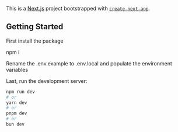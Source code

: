 This is a [Next.js](https://nextjs.org) project bootstrapped with [`create-next-app`](https://nextjs.org/docs/app/api-reference/cli/create-next-app).

## Getting Started

First install the package

npm i

Rename the .env.example to .env.local and populate the environment variables

Last, run the development server:

```bash
npm run dev
# or
yarn dev
# or
pnpm dev
# or
bun dev
```
